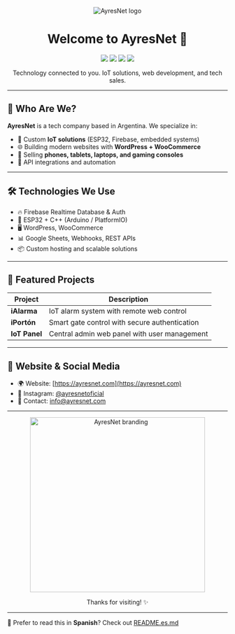 <p align="center">
  <img src="https://res.cloudinary.com/dxunooptp/image/upload/v1754359437/banner_github_20250804_225256_0000_i9yrwv.jpg" alt="AyresNet logo"/>
</p>

<h1 align="center">Welcome to AyresNet 👋</h1>

<p align="center">
  <img src="https://img.shields.io/badge/ESP32-ready-blue?logo=espressif" />
  <img src="https://img.shields.io/badge/Firebase-integrated-orange?logo=firebase" />
  <img src="https://img.shields.io/badge/WordPress-eCommerce-blueviolet?logo=wordpress" />
  <img src="https://img.shields.io/badge/Arctic%20Code%20Vault%20Contributor-%F0%9F%8F%94%EF%B8%8F-blue" />
</p>

<p align="center">
  Technology connected to you. IoT solutions, web development, and tech sales.
</p>

---

## 🚀 Who Are We?

**AyresNet** is a tech company based in Argentina. We specialize in:

- 🧠 Custom **IoT solutions** (ESP32, Firebase, embedded systems)
- 🌐 Building modern websites with **WordPress + WooCommerce**
- 📱 Selling **phones, tablets, laptops, and gaming consoles**
- 🧩 API integrations and automation

---

## 🛠️ Technologies We Use

- 🔥 Firebase Realtime Database & Auth
- 📶 ESP32 + C++ (Arduino / PlatformIO)
- 🖥️ WordPress, WooCommerce
- 📊 Google Sheets, Webhooks, REST APIs
- 📦 Custom hosting and scalable solutions

---

## 📱 Featured Projects

| Project        | Description                                                   |
|----------------|---------------------------------------------------------------|
| **iAlarma**     | IoT alarm system with remote web control                      |
| **iPortón**     | Smart gate control with secure authentication                 |
| **IoT Panel**   | Central admin web panel with user management                  |

---

## 🔗 Website & Social Media

- 🌍 Website: [https://ayresnet.com](https://ayresnet.com)
- 📱 Instagram: [@ayresnetoficial](https://instagram.com/ayresnetoficial)
- 📧 Contact: info@ayresnet.com

---

<p align="center">
  <img src="https://ayresnet.com/wp-content/uploads/2024/12/ayresnet-logo-transparente-blanco.webp" width="400" alt="AyresNet branding"/>
</p>

<p align="center">
  Thanks for visiting! ✨
</p>

---

📄 Prefer to read this in **Spanish**? Check out [README.es.md](README.es.md)
